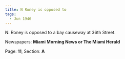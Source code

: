 ```yaml
---  
title: N Roney is opposed to  
tags:  
  - Jun 1946  
---  
```

  
N. Roney is opposed to a bay causeway at 36th Street.  
  
Newspapers: **Miami Morning News or The Miami Herald**  
  
Page: **11**, Section: **A** 
